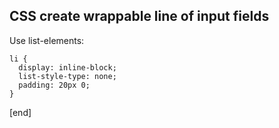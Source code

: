## CSS create wrappable line of input fields

Use list-elements:

```
li {
  display: inline-block;
  list-style-type: none;
  padding: 20px 0;
}
```

[end]